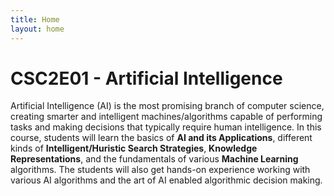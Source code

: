 ```yaml
---
title: Home
layout: home
---
```


<h1> CSC2E01 - Artificial Intelligence </h1> 
Artificial Intelligence (AI) is the most promising branch of computer science, creating smarter and intelligent machines/algorithms capable of performing tasks and making decisions that typically require human intelligence. In this course, students will learn the basics of <b>AI and its Applications</b>, different kinds of <b>Intelligent/Huristic Search Strategies</b>, <b>Knowledge Representations</b>, and the fundamentals of various <b>Machine Learning</b> algorithms. The students will also get hands-on experience working with various AI algorithms and the art of AI enabled algorithmic decision making. 


